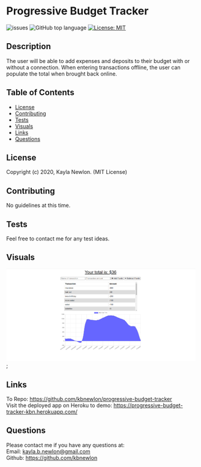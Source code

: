 # Progressive Budget Tracker

![issues](https://img.shields.io/github/issues/kbnewlon/progressive-budget-tracker)
![GitHub top language](https://img.shields.io/github/languages/top/kbnewlon/progressive-budget-tracker)
[![License: MIT](https://img.shields.io/badge/License-MIT-yellow.svg)](https://opensource.org/licenses/MIT)
  
## Description 
The user will be able to add expenses and deposits to their budget with or without a connection. When entering transactions offline, the user can populate the total when brought back online.

## Table of Contents 
* [License](#License)
* [Contributing](#Contributing)
* [Tests](#Tests)
* [Visuals](#Visuals)
* [Links](#Links)
* [Questions](#Questions)

## License
Copyright (c) 2020, Kayla Newlon. (MIT License)

## Contributing 
No guidelines at this time. 

## Tests
Feel free to contact me for any test ideas. 

## Visuals
![screenshot of budget tracker app](public/assets/screenshot-budget-tracker.PNG);


## Links
To Repo: https://github.com/kbnewlon/progressive-budget-tracker
<br>Visit the deployed app on Heroku to demo: https://progressive-budget-tracker-kbn.herokuapp.com/ 
 

## Questions 
Please contact me if you have any questions at:
<br>Email: kayla.b.newlon@gmail.com
<br>Github: https://github.com/kbnewlon